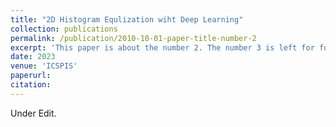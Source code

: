 ```yaml
---
title: "2D Histogram Equlization wiht Deep Learning"
collection: publications
permalink: /publication/2010-10-01-paper-title-number-2
excerpt: 'This paper is about the number 2. The number 3 is left for future work.'
date: 2023
venue: 'ICSPIS'
paperurl: 
citation: 
---
```

Under Edit.
